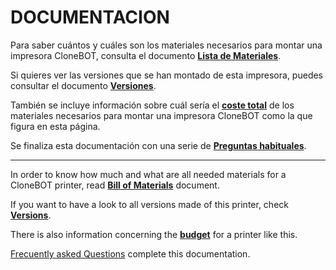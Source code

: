 # DOCUMENTACION

Para saber cuántos y cuáles son los materiales necesarios para montar una impresora CloneBOT, consulta el documento [**Lista de Materiales**](BoM.md).

Si quieres ver las versiones que se han montado de esta impresora, puedes consultar el documento [**Versiones**](versions.md).

También se incluye información sobre cuál sería el [**coste total**](cost.md) de los materiales necesarios para montar una impresora CloneBOT como la que figura en esta página.

Se finaliza esta documentación con una serie de [**Preguntas habituales**](FaQ.md).

---

In order to know how much and what are all needed materials for a CloneBOT printer, read [**Bill of Materials**](BoM.md) document.

If you want to have a look to all versions made of this printer, check [**Versions**](versions.md).

There is also information concerning the [**budget**](cost.md) for a printer like this.

[Frecuently asked Questions](FaQ.md) complete this documentation.